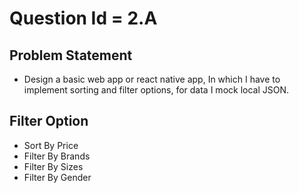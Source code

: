 # Question Id = 2.A

## Problem Statement
  - Design a basic web app or react native app, In which I have to implement sorting and filter options, for data I mock local JSON.
## Filter Option
  - Sort By Price
  - Filter By Brands
  - Filter By Sizes
  - Filter By Gender

  
